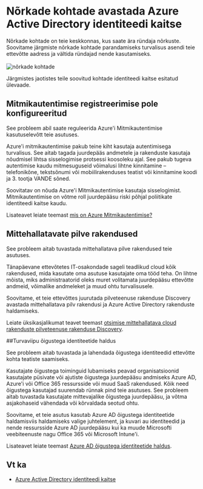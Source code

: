 <properties
    pageTitle="Nõrkade kohtade avastada Azure Active Directory identiteedi kaitse | Microsoft Azure'i"
    description="Ülevaade kohtade, avastada Azure Active Directory identiteedi kaitse."
    services="active-directory"
    keywords="Azure'i active directory identiteedi kaitse, pilveteenuse rakenduse discovery, rakendused, Turve, risk, taseme, haavatavuse, turbepoliitika haldamine"
    documentationCenter=""
    authors="markusvi"
    manager="femila"
    editor=""/>

<tags
    ms.service="active-directory"
    ms.workload="identity"
    ms.tgt_pltfrm="na"
    ms.devlang="na"
    ms.topic="article"
    ms.date="08/22/2016"
    ms.author="markvi"/>

# <a name="vulnerabilities-detected-by-azure-active-directory-identity-protection"></a>Nõrkade kohtade avastada Azure Active Directory identiteedi kaitse 

Nõrkade kohtade on teie keskkonnas, kus saate ära ründaja nõrkuste. Soovitame järgmiste nõrkade kohtade parandamiseks turvalisus asendi teie ettevõtte aadress ja vältida ründajad nende kasutamiseks.
<br><br>
![nõrkade kohtade](./media/active-directory-identityprotection-vulnerabilities/101.png "vulnerabilities")
<br>

Järgmistes jaotistes teile soovitud kohtade identiteedi kaitse esitatud ülevaade.

## <a name="multi-factor-authentication-registration-not-configured"></a>Mitmikautentimise registreerimise pole konfigureeritud 

See probleem abil saate reguleerida Azure'i Mitmikautentimise kasutuselevõtt teie asutuses. 

Azure'i mitmikautentimise pakub teine kiht kasutaja autentimisega turvalisus. See aitab tagada juurdepääs andmetele ja rakenduste kasutaja nõudmisel lihtsa sisselogimise protsessi koosoleku ajal. See pakub tugeva autentimise kaudu mitmesuguseid võimalusi lihtne kinnitamine – telefonikõne, tekstsõnumi või mobiilirakenduses teatist või kinnitamine koodi ja 3. tootja VANDE sõned.

Soovitatav on nõuda Azure'i Mitmikautentimise kasutaja sisselogimist. Mitmikautentimise on võtme roll juurdepääsu riski põhjal poliitikate identiteedi kaitse kaudu.

Lisateavet leiate teemast [mis on Azure Mitmikautentimise?](../multi-factor-authentication/multi-factor-authentication.md)


## <a name="unmanaged-cloud-apps"></a>Mittehallatavate pilve rakendused

See probleem aitab tuvastada mittehallatava pilve rakendused teie asutuses.
 
Tänapäevane ettevõtetes IT-osakondade sageli teadlikud cloud kõik rakendused, mida kasutate oma asutuse kasutajate oma tööd teha. On lihtne mõista, miks administraatorid oleks muret volitamata juurdepääsu ettevõtte andmeid, võimalike andmeleket ja muud ohtu turvalisusele. 

Soovitame, et teie ettevõttes juurutada pilveteenuse rakenduse Discovery avastada mittehallatava pilv rakendusi ja Azure Active Directory rakenduste haldamiseks.

Leiate üksikasjalikumat teavet teemast [otsimise mittehallatava cloud rakenduste pilveteenuse rakenduse Discovery](active-directory-cloudappdiscovery-whatis.md).



##<a name="security-alerts-from-privileged-identity-management"></a>Turvaviipu õigustega identiteetide haldus

See probleem aitab tuvastada ja lahendada õigustega identiteedid ettevõtte kohta teatiste saamiseks.  

Kasutajate õigustega toiminguid lubamiseks peavad organisatsioonid kasutajate püsivate või ajutiste õigustega juurdepääsu andmiseks Azure AD, Azure'i või Office 365 ressursside või muud SaaS rakendused. Kõik need õigustega kasutajad suurendab rünnak pind teie asutuses. See probleem aitab tuvastada kasutajate mittevajalike õigustega juurdepääsu, ja võtma asjakohaseid vähendada või kõrvaldada seotud ohtu. 

Soovitame, et teie asutus kasutab Azure AD õigustega identiteetide haldamisviis haldamiseks valige juhtelement, ja kuvari au identiteedid ja nende ressursside Azure AD juurdepääsu kui ka muude Microsofti veebiteenuste nagu Office 365 või Microsoft Intune'i.

Lisateavet leiate teemast [Azure AD õigustega identiteetide haldus](active-directory-privileged-identity-management-configure.md). 



## <a name="see-also"></a>Vt ka

 - [Azure Active Directory identiteedi kaitse](active-directory-identityprotection.md)
